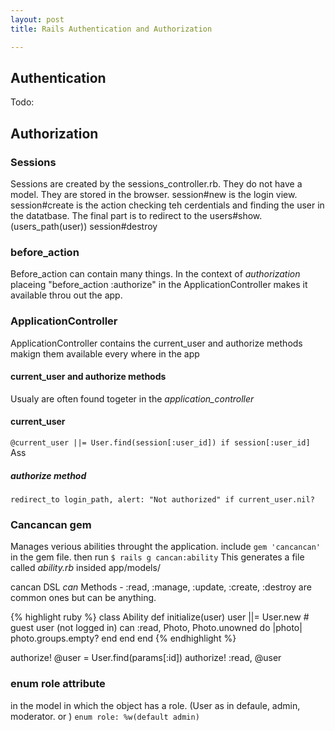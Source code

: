 ```yaml
---
layout: post
title: Rails Authentication and Authorization

---
```


## Authentication
Todo:

## Authorization

### Sessions
Sessions are created by the sessions_controller.rb. They do not have a model. They are stored in the browser.
session#new is the login view.
session#create is the action checking teh cerdentials and finding the user in the datatbase. The final part is to redirect to the users#show.
(users_path(user))
session#destroy 

### before_action
Before_action can contain many things.  In the context of *authorization* placeing "before_action :authorize" in the ApplicationController makes it available throu out the app.

### ApplicationController
ApplicationController contains the current_user and authorize methods makign them available every where in the app

#### current_user and authorize methods
Usualy are often found togeter in the *application_controller*

#### current_user
`@current_user ||= User.find(session[:user_id]) if session[:user_id]`
Ass

##### authorize method
`redirect_to login_path, alert: "Not authorized" if current_user.nil?`

### Cancancan gem
Manages verious abilities throught the application.
include `gem 'cancancan'` in the gem file.
then run `$ rails g cancan:ability`
This generates a file called *ability.rb* insided app/models/

cancan DSL
*can* Methods -  :read, :manage, :update, :create, :destroy are common ones but can be anything.

{% highlight ruby %}
class Ability
  def initialize(user)
    user ||= User.new # guest user (not logged in)
    can :read, Photo, Photo.unowned do |photo|
      photo.groups.empty?
    end
  end
end
{% endhighlight %}

authorize!
@user = User.find(params[:id])
authorize! :read, @user

### enum role attribute
in the model in which the object has a role. (User as in defaule, admin, moderator. or )
`enum role: %w(default admin)`



